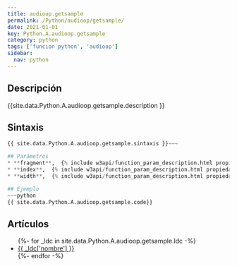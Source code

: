 ```yaml
---
title: audioop.getsample
permalink: /Python/audioop/getsample/
date: 2021-01-01
key: Python.A.audioop.getsample
category: python
tags: ['funcion python', 'audioop']
sidebar: 
  nav: python
---
```


## Descripción
{{site.data.Python.A.audioop.getsample.description }}

## Sintaxis
~~~python
{{ site.data.Python.A.audioop.getsample.sintaxis }}~~~

## Parámetros
* **fragment**,  {% include w3api/function_param_description.html propiedad=site.data.Python.A.audioop.getsample valor="fragment" %}
* **index**,  {% include w3api/function_param_description.html propiedad=site.data.Python.A.audioop.getsample valor="index" %}
* **width**,  {% include w3api/function_param_description.html propiedad=site.data.Python.A.audioop.getsample valor="width" %}

## Ejemplo
~~~python
{{ site.data.Python.A.audioop.getsample.code}}
~~~

## Artículos
<ul>
{%- for _ldc in site.data.Python.A.audioop.getsample.ldc -%}
   <li>
       <a href="{{_ldc['url'] }}">{{ _ldc['nombre'] }}</a>
   </li>
{%- endfor -%}
</ul>
